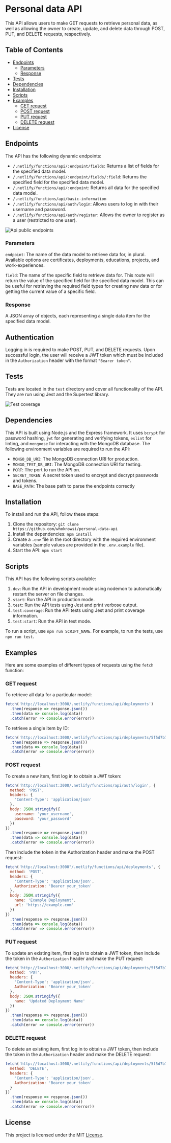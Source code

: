 # Personal data API

This API allows users to make GET requests to retrieve personal data, as well as allowing the owner to create, update, and delete data through POST, PUT, and DELETE requests, respectively.

## Table of Contents

- [Endpoints](#endpoints)
  - [Parameters](#parameters)
  - [Response](#response)
- [Tests](#tests)
- [Dependencies](#dependencies)
- [Installation](#installation)
- [Scripts](#scripts)
- [Examples](#examples)
  - [GET request](#get-request)
  - [POST request](#post-request)
  - [PUT request](#put-request)
  - [DELETE request](#delete-request)
- [License](#license)

## Endpoints

The API has the following dynamic endpoints:

- `/.netlify/functions/api/:endpoint/fields`: Returns a list of fields for the specified data model.
- `/.netlify/functions/api/:endpoint/fields/:field`: Returns the specified field for the specified data model.
- `/.netlify/functions/api/:endpoint`: Returns all data for the specified data model.
- `/.netlify/functions/api/basic-information`
- `/.netlify/functions/api/auth/login`: Allows users to log in with their username and password.
- `/.netlify/functions/api/auth/register`: Allows the owner to register as a user (restricted to one user).

![Api public endpoints](screenshots/endpoints.png)

### Parameters

``endpoint``: The name of the data model to retrieve data for, in plural. Available options are certificates, deployments, educations, projects, and work-experiences.

``field``: The name of the specific field to retrieve data for. This route will return the value of the specified field for the specified data model. This can be useful for retrieving the required field types for creating new data or for getting the current value of a specific field.

### Response

A JSON array of objects, each representing a single data item for the specified data model.

## Authentication

Logging in is required to make POST, PUT, and DELETE requests. Upon successful login, the user will receive a JWT token which must be included in the `Authorization` header with the format `"Bearer token"`.

## Tests

Tests are located in the `test` directory and cover all functionality of the API. They are run using Jest and the Supertest library.

![Test coverage](screenshots/test-coverage.png)

## Dependencies

This API is built using Node.js and the Express framework. It uses `bcrypt` for password hashing, `jwt` for generating and verifying tokens, `eslint` for linting, and `mongoose` for interacting with the MongoDB database. The following environment variables are required to run the API:

- `MONGO_DB_URI`: The MongoDB connection URI for production.
- `MONGO_TEST_DB_URI`: The MongoDB connection URI for testing.
- `PORT`: The port to run the API on.
- `SECRET_TOKEN`: A secret token used to encrypt and decrypt passwords and tokens.
- `BASE_PATH`: The base path to parse the endpoints correctly

## Installation

To install and run the API, follow these steps:

1. Clone the repository: `git clone https://github.com/whoknowsi/personal-data-api`
2. Install the dependencies: `npm install`
3. Create a `.env` file in the root directory with the required environment variables (sample values are provided in the `.env.example` file).
4. Start the API: `npm start`

## Scripts

This API has the following scripts available:

1. ``dev``: Run the API in development mode using nodemon to automatically restart the server on file changes.
2. ``start``: Run the API in production mode.
3. ``test``: Run the API tests using Jest and print verbose output.
4. ``test:coverage``: Run the API tests using Jest and print coverage information.
5. ``test:start``: Run the API in test mode.

To run a script, use ``npm run SCRIPT_NAME``. For example, to run the tests, use ``npm run test``.

## Examples

Here are some examples of different types of requests using the `fetch` function:

### GET request

To retrieve all data for a particular model:

```javascript
fetch('http://localhost:3000/.netlify/functions/api/deployments')
  .then(response => response.json())
  .then(data => console.log(data))
  .catch(error => console.error(error))
```

To retrieve a single item by ID:

```javascript
fetch('http://localhost:3000/.netlify/functions/api/deployments/5f5d7b7e3ef8b346501d891c')
  .then(response => response.json())
  .then(data => console.log(data))
  .catch(error => console.error(error))
```

### POST request

To create a new item, first log in to obtain a JWT token:

```javascript
fetch('http://localhost:3000/.netlify/functions/api/auth/login', {
  method: 'POST',
  headers: {
    'Content-Type': 'application/json'
  },
  body: JSON.stringify({
    username: 'your_username',
    password: 'your_password'
  })
})
  .then(response => response.json())
  .then(data => console.log(data))
  .catch(error => console.error(error))
```

Then include the token in the Authorization header and make the POST request:

```javascript
fetch('http://localhost:3000"/.netlify/functions/api/deployments', {
  method: 'POST',
  headers: {
    'Content-Type': 'application/json',
    Authorization: 'Bearer your_token'
  },
  body: JSON.stringify({
    name: 'Example Deployment',
    url: 'https://example.com'
  })
})
  .then(response => response.json())
  .then(data => console.log(data))
  .catch(error => console.error(error))
```

### PUT request

To update an existing item, first log in to obtain a JWT token, then include the token in the ``Authorization`` header and make the PUT request:

```javascript
fetch('http://localhost:3000/.netlify/functions/api/deployments/5f5d7b7e3ef8b346501d891c', {
  method: 'PUT',
  headers: {
    'Content-Type': 'application/json',
    Authorization: 'Bearer your_token'
  },
  body: JSON.stringify({
    name: 'Updated Deployment Name'
  })
})
  .then(response => response.json())
  .then(data => console.log(data))
  .catch(error => console.error(error))
```

### DELETE request

To delete an existing item, first log in to obtain a JWT token, then include the token in the ``Authorization`` header and make the DELETE request:

```javascript
fetch('http://localhost:3000/.netlify/functions/api/deployments/5f5d7b7e3ef8b346501d891c', {
  method: 'DELETE',
  headers: {
    'Content-Type': 'application/json',
    Authorization: 'Bearer your_token'
  }
})
  .then(response => response.json())
  .then(data => console.log(data))
  .catch(error => console.error(error))
```

## License

This project is licensed under the MIT [License](LICENSE.md).
